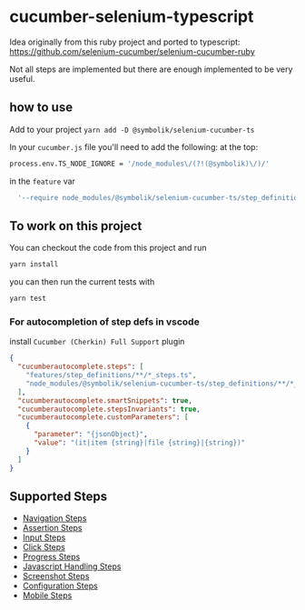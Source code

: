 # cucumber-selenium-typescript

Idea originally from this ruby project and ported to typescript:
<https://github.com/selenium-cucumber/selenium-cucumber-ruby>

Not all steps are implemented but there are enough implemented to be very useful.

## how to use

Add to your project
`yarn add -D @symbolik/selenium-cucumber-ts`

In your `cucumber.js` file you'll need to add the following:
at the top:

```bash
process.env.TS_NODE_IGNORE = '/node_modules\/(?!(@symbolik)\/)/'
```

in the `feature` var

```bash
  '--require node_modules/@symbolik/selenium-cucumber-ts/step_definitions/**/*.ts',
```

## To work on this project

You can checkout the code from this project and run

```bash
yarn install
```

you can then run the current tests with

```bash
yarn test
```

### For autocompletion of step defs in vscode

install `Cucumber (Cherkin) Full Support` plugin

```json
{
  "cucumberautocomplete.steps": [
    "features/step_definitions/**/*_steps.ts",
    "node_modules/@symbolik/selenium-cucumber-ts/step_definitions/**/*_steps.ts"
  ],
  "cucumberautocomplete.smartSnippets": true,
  "cucumberautocomplete.stepsInvariants": true,
  "cucumberautocomplete.customParameters": [
    {
      "parameter": "{jsonObject}",
      "value": "(it|item {string}|file {string}|{string})"
    }
  ]
}
```

## Supported Steps

- [Navigation Steps](docs/navigation.md)
- [Assertion Steps](docs/pageAssertions.md)
- [Input Steps](docs/inputs.md)
- [Click Steps](docs/clicks.md)
- [Progress Steps](docs/progress.md)
- [Javascript Handling Steps](docs/javascript.md)
- [Screenshot Steps](docs/screenshot.md)
- [Configuration Steps](docs/configurations.md)
- [Mobile Steps](docs/mobile.md)
